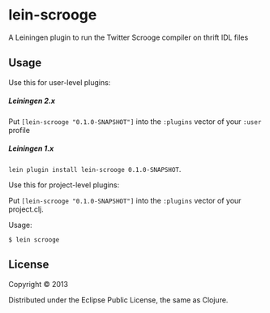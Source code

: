 # lein-scrooge

A Leiningen plugin to run the Twitter Scrooge compiler on thrift IDL files

## Usage

Use this for user-level plugins:

##### Leiningen 2.x

Put `[lein-scrooge "0.1.0-SNAPSHOT"]` into the `:plugins` vector of your
`:user` profile

##### Leiningen 1.x 

`lein plugin install lein-scrooge 0.1.0-SNAPSHOT`.

Use this for project-level plugins:

Put `[lein-scrooge "0.1.0-SNAPSHOT"]` into the `:plugins` vector of your project.clj.

Usage: 

    $ lein scrooge

## License

Copyright © 2013 

Distributed under the Eclipse Public License, the same as Clojure.
